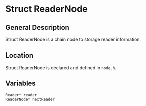 # Struct ReaderNode
## General Description
Struct ReaderNode is a chain node to storage reader information.  
## Location  
Struct ReaderNode is declared and defined in `node.h`.  
## Variables
    Reader* reader  
    ReaderNode* nextReader  